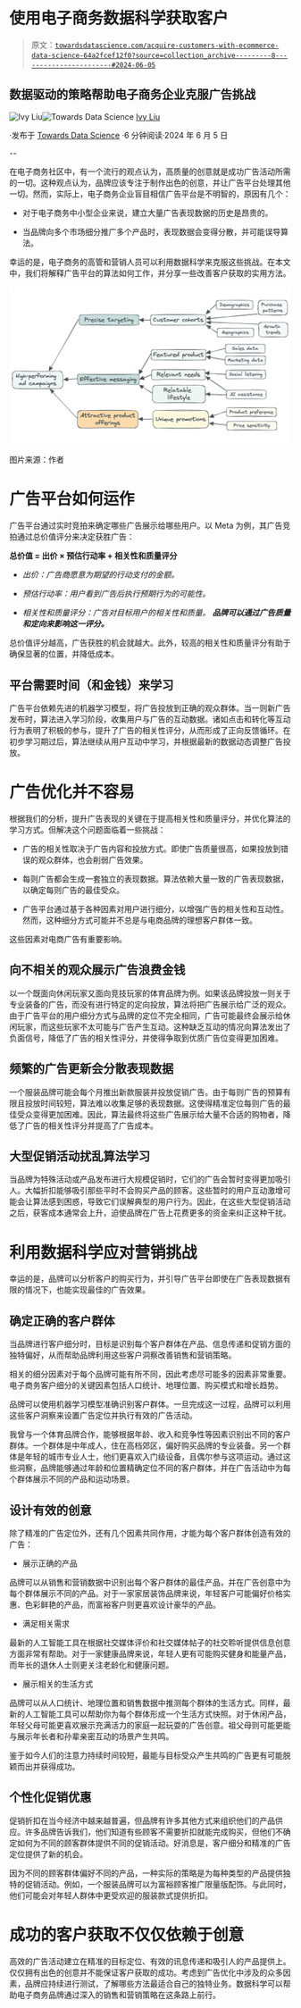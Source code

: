 # 使用电子商务数据科学获取客户

> 原文：[`towardsdatascience.com/acquire-customers-with-ecommerce-data-science-64a2fcef12f0?source=collection_archive---------8-----------------------#2024-06-05`](https://towardsdatascience.com/acquire-customers-with-ecommerce-data-science-64a2fcef12f0?source=collection_archive---------8-----------------------#2024-06-05)

## 数据驱动的策略帮助电子商务企业克服广告挑战

[](https://ivylc.medium.com/?source=post_page---byline--64a2fcef12f0--------------------------------)![Ivy Liu](https://ivylc.medium.com/?source=post_page---byline--64a2fcef12f0--------------------------------)[](https://towardsdatascience.com/?source=post_page---byline--64a2fcef12f0--------------------------------)![Towards Data Science](https://towardsdatascience.com/?source=post_page---byline--64a2fcef12f0--------------------------------) [Ivy Liu](https://ivylc.medium.com/?source=post_page---byline--64a2fcef12f0--------------------------------)

·发布于 [Towards Data Science](https://towardsdatascience.com/?source=post_page---byline--64a2fcef12f0--------------------------------) ·6 分钟阅读·2024 年 6 月 5 日

--

在电子商务社区中，有一个流行的观点认为，高质量的创意就是成功广告活动所需的一切。这种观点认为，品牌应该专注于制作出色的创意，并让广告平台处理其他一切。然而，实际上，电子商务企业盲目相信广告平台是不明智的，原因有几个：

+   对于电子商务中小型企业来说，建立大量广告表现数据的历史是昂贵的。

+   当品牌向多个市场细分推广多个产品时，表现数据会变得分散，并可能误导算法。

幸运的是，电子商务的高管和营销人员可以利用数据科学来克服这些挑战。在本文中，我们将解释广告平台的算法如何工作，并分享一些改善客户获取的实用方法。

![](img/0f878edf309b74a019665356867a8456.png)

图片来源：作者

# 广告平台如何运作

广告平台通过实时竞拍来确定哪些广告展示给哪些用户。以 Meta 为例，其广告竞拍通过总价值评分来决定获胜广告：

**总价值 = 出价 × 预估行动率 + 相关性和质量评分**

+   *出价：广告商愿意为期望的行动支付的金额。*

+   *预估行动率：用户看到广告后执行预期行为的可能性。*

+   *相关性和质量评分：广告对目标用户的相关性和质量。* ***品牌可以通过广告质量和定向来影响这一评分。***

总价值评分越高，广告获胜的机会就越大。此外，较高的相关性和质量评分有助于确保显著的位置，并降低成本。

## 平台需要时间（和金钱）来学习

广告平台依赖先进的机器学习模型，将广告投放到正确的观众群体。当一则新广告发布时，算法进入学习阶段，收集用户与广告的互动数据。诸如点击和转化等互动行为表明了积极的参与，提升了广告的相关性评分，从而形成了正向反馈循环。在初步学习期过后，算法继续从用户互动中学习，并根据最新的数据动态调整广告投放。

# 广告优化并不容易

根据我们的分析，提升广告表现的关键在于提高相关性和质量评分，并优化算法的学习方式。但解决这个问题面临着一些挑战：

+   广告的相关性取决于广告内容和投放方式。即使广告质量很高，如果投放到错误的观众群体，也会削弱广告效果。

+   每则广告都会生成一套独立的表现数据。算法依赖大量一致的广告表现数据，以确定每则广告的最佳受众。

+   广告平台通过基于各种因素对用户进行细分，以增强广告的相关性和互动性。然而，这种细分方式可能并不总是与电商品牌的理想客户群体一致。

这些因素对电商广告有重要影响。

## 向不相关的观众展示广告浪费金钱

以一个既面向休闲玩家又面向竞技玩家的体育品牌为例。如果该品牌投放一则关于专业装备的广告，而没有进行特定的定向投放，算法将把广告展示给广泛的观众。由于广告平台的用户细分方式与品牌的定位不完全相同，广告可能最终会展示给休闲玩家，而这些玩家不太可能与广告产生互动。这种缺乏互动的情况向算法发出了负面信号，降低了广告的相关性评分，并使得争取到优质广告位变得更加困难。

## 频繁的广告更新会分散表现数据

一个服装品牌可能会每个月推出新款服装并投放促销广告。由于每则广告的预算有限且投放时间较短，算法难以收集足够的表现数据。这使得精准定位每则广告的最佳受众变得更加困难。因此，算法最终将这些广告展示给大量不合适的购物者，降低了广告的相关性评分并提高了广告成本。

## 大型促销活动扰乱算法学习

当品牌为特殊活动或产品发布进行大规模促销时，它们的广告会暂时变得更加吸引人。大幅折扣能够吸引那些平时不会购买产品的顾客。这些暂时的用户互动激增可能会让算法感到困惑，导致它们误解典型的用户行为。因此，在这些大型促销活动之后，获客成本通常会上升，迫使品牌在广告上花费更多的资金来纠正这种干扰。

# 利用数据科学应对营销挑战

幸运的是，品牌可以分析客户的购买行为，并引导广告平台即使在广告表现数据有限的情况下，也能实现最佳的广告效果。

## 确定正确的客户群体

当品牌进行客户细分时，目标是识别每个客户群体在产品、信息传递和促销方面的独特偏好，从而帮助品牌利用这些客户洞察改善销售和营销策略。

相关的细分因素对于每个品牌可能有所不同，因此考虑尽可能多的因素非常重要。电子商务客户细分的关键因素包括人口统计、地理位置、购买模式和增长趋势。

品牌可以使用机器学习模型准确识别客户群体。一旦完成这一过程，品牌可以利用这些客户洞察来设置广告定位并执行有效的广告活动。

我曾与一个体育品牌合作，能够根据年龄、收入和竞争性等因素识别出不同的客户群体。一个群体是中年成人，住在高档郊区，偏好购买品牌的专业装备。另一个群体是年轻的城市专业人士，他们更喜欢入门级设备，且偶尔参与这项运动。通过这些洞察，品牌能够通过年龄和位置精确定位不同的客户群体，并在广告活动中为每个群体展示不同的产品和运动场景。

## 设计有效的创意

除了精准的广告定位外，还有几个因素共同作用，才能为每个客户群体创造有效的广告：

+   展示正确的产品

品牌可以从销售和营销数据中识别出每个客户群体的最佳产品，并在广告创意中为每个群体展示不同的产品。对于一家家居装饰品牌来说，年轻客户可能偏好价格实惠、色彩鲜艳的产品，而富裕客户则更喜欢设计豪华的产品。

+   满足相关需求

最新的人工智能工具在根据社交媒体评价和社交媒体帖子的社交聆听提供信息创意方面非常有帮助。对于一家健康品牌来说，年轻人更有可能购买健身和能量产品，而年长的退休人士则更关注老龄化和健康问题。

+   展示相关的生活方式

品牌可以从人口统计、地理位置和销售数据中推测每个群体的生活方式。同样，最新的人工智能工具可以帮助你为每个群体形成一个生活方式快照。对于休闲产品，年轻父母可能更喜欢展示充满活力的家庭一起玩耍的广告创意。祖父母则可能更能与展示年长者和孙辈亲密互动的场景产生共鸣。

鉴于如今人们的注意力持续时间较短，最能与目标受众产生共鸣的广告更有可能脱颖而出并获得成功。

## 个性化促销优惠

促销折扣在当今经济中越来越普遍，但品牌有许多其他方式来组织他们的产品供应。许多品牌告诉我们，他们知道有些顾客不需要折扣就能完成购买，但他们不确定如何为不同的顾客群体提供不同的促销活动。好消息是，客户细分和精准的广告定位提供了新的机会。

因为不同的顾客群体偏好不同的产品，一种实际的策略是为每种类型的产品提供独特的促销活动。例如，一个服装品牌可以为富裕顾客推广限量版配饰。与此同时，他们可能会对年轻人群体中更受欢迎的服装款式提供折扣。

# 成功的客户获取不仅仅依赖于创意

高效的广告活动建立在精准的目标定位、有效的讯息传递和吸引人的产品提供上。仅仅拥有出色的创意并不能保证客户获取的成功。考虑到广告优化中涉及的众多因素，品牌应持续进行测试，了解哪些方法最适合自己的独特业务。数据科学可以帮助电子商务品牌通过深入的销售和营销策略在这条路上前行。
